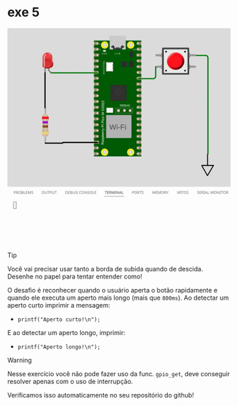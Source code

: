 # exe 5

![](func.gif)

> [!TIP]
> Você vai precisar usar tanto a borda de subida quando de descida. Desenhe no papel para tentar entender como!

O desafio é reconhecer quando o usuário aperta o botão rapidamente e quando ele executa um aperto mais longo (mais que `800ms`). Ao detectar um aperto curto imprimir a mensagem:

- `printf("Aperto curto!\n");`

E ao detectar um aperto longo, imprimir:

- `printf("Aperto longo!\n");`

> [!WARNING]
> Nesse exercício você não pode fazer uso da func. `gpio_get`, deve conseguir resolver apenas com o uso de interrupção. 
>
> Verificamos isso automaticamente no seu repositório do github!